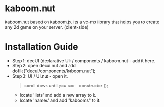 # kaboom.nut
kaboom.nut based on kaboom.js. Its a vc-mp library that helps you to create any 2d game on your server. (client-side)

# Installation Guide
  - Step 1: decUI (declarative UI) / components / kaboom.nut - add it here.
  - Step 2: open decui.nut and add dofile("decui/components/kaboom.nut");
  - Step 3: UI / UI.nut - open it.
    > scroll down until you see - constructor (); 
      - locate 'lists' and add a new array to it.
      - locate 'names' and add "kabooms" to it.
 
 
